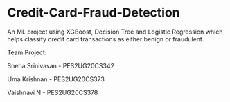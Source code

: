 # Credit-Card-Fraud-Detection
An ML project using XGBoost, Decision Tree and Logistic Regression which helps classify 
credit card transactions as either benign or fraudulent.

Team Project:

Sneha Srinivasan - PES2UG20CS342

Uma Krishnan - PES2UG20CS373

Vaishnavi N - PES2UG20CS378

